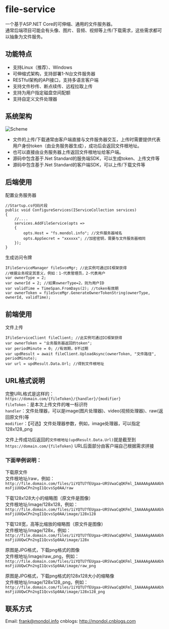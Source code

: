 # file-service
一个基于ASP.NET Core的可伸缩、通用的文件服务器。  
通常后端项目可能会有头像、图片、音频、视频等上传/下载需求，这些需求都可以抽象为文件服务。

## 功能特点
* 支持Linux（推荐）、Windows
* 可伸缩式架构，支持部署1-N台文件服务器
* RESTful架构的API接口，支持多语言客户端
* 支持文件秒传、断点续传、远程拉取上传
* 支持为用户指定磁盘空间配额
* 支持自定义文件处理器

## 系统架构
![Scheme](https://raw.githubusercontent.com/md-frank/file-service/master/doc/fs-scheme.jpg)

* 文件的上传/下载通常由客户端直接与文件服务器交互，上传时需要提供代表用户身份token（由业务服务器生成），成功后会返回文件根地址。  
* 也可以直接由业务服务器上传返回文件根地址给客户端。
* 源码中包含基于.Net Standard的服务端SDK，可以生成token、上传文件等
* 源码中包含基于.Net Standard的客户端SDK，可以上传/下载文件等

## 后端使用

配置业务服务器
```
//Startup.cs代码片段
public void ConfigureServices(IServiceCollection services)
{
    //....
    services.AddFileService(opts =>
    {
        opts.Host = "fs.mondol.info"; //文件服务器域名
        opts.AppSecret = "xxxxxx"; //加密密钥，需要与文件服务器相同
    });
}
```

生成访问令牌
```
IFileServiceManager fileSvceMgr; //此实例可通过DI框架获得
//根据业务规定其意义，例如：1-代表管理员，2-代表用户
var ownerType = 2;
var ownerId = 2; //如果ownerType=2，则为用户ID
var validTime = TimeSpan.FromDays(2); //token有效期
var ownerToken = fileSvceMgr.GenerateOwnerTokenString(ownerType, ownerId, validTime);
```

## 前端使用
文件上传
```
IFileServiceClient fileClient; //此实例可通过DI框架获得
var ownerToken = "业务服务器返回的token";
var periodMinute = 0; //有效期，0不过期
var updResult = await fileClient.UploadAsync(ownerToken, "文件路径", periodMinute);
var url = updResult.Data.Url; //得到文件根地址
```

## URL格式说明
完整URL格式是这样的：`https://domain.com/{fileToken}/{handler}/{modifier}`  
`fileToken`：是本次上传文件的唯一标识符  
`handler`：文件处理器，可以是image(图片处理器)、video(视频处理器)、raw(返回原文件)等  
`modifier`：【可选】文件处理器参数，例如，image处理器，可以指定128x128_png  

文件上传成功后返回的`文件根地址(updResult.Data.Url)`就是截至到`https://domain.com/{fileToken}` URL后面部分由客户端自己根据需求拼接  

### 下面举例说明：  

下载原文件  
文件根地址/raw，例如：  
`http://file.domain.com/files/1iYQTU7fEUgaa~URSVwaCqQKFml_IAAAAAgAAAAbhmsFjiUUQwCPn2ngI1QcvsSp0AA/raw`

下载128x128大小的缩略图（原文件是图像）  
文件根地址/image/128x128，例如：
`http://file.domain.com/files/1iYQTU7fEUgaa~URSVwaCqQKFml_IAAAAAgAAAAbhmsFjiUUQwCPn2ngI1QcvsSp0AA/image/128x128`

下载128宽，高等比缩放的缩略图（原文件是图像）  
文件根地址/image/128x，例如：
`http://file.domain.com/files/1iYQTU7fEUgaa~URSVwaCqQKFml_IAAAAAgAAAAbhmsFjiUUQwCPn2ngI1QcvsSp0AA/image/128x`

原图是JPG格式，下载png格式的图像  
文件根地址/image/raw_png，例如：
`http://file.domain.com/files/1iYQTU7fEUgaa~URSVwaCqQKFml_IAAAAAgAAAAbhmsFjiUUQwCPn2ngI1QcvsSp0AA/image/raw_png`

原图是JPG格式，下载png格式的128x128大小的缩略像  
文件根地址/image/128x128_png，例如：
`http://file.domain.com/files/1iYQTU7fEUgaa~URSVwaCqQKFml_IAAAAAgAAAAbhmsFjiUUQwCPn2ngI1QcvsSp0AA/image/128x128_png`

## 联系方式
Email: frank@mondol.info
cnblogs: http://mondol.cnblogs.com
